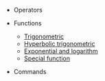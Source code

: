 * Operators

* Functions
    * [Trigonometric](trigonometric.md)
    * [Hyperbolic trigonometric](hyperbolic_trigonometric.md)
    * [Exponential and logarithm](exponential.md)
    * [Special function](special_function.md)

* Commands